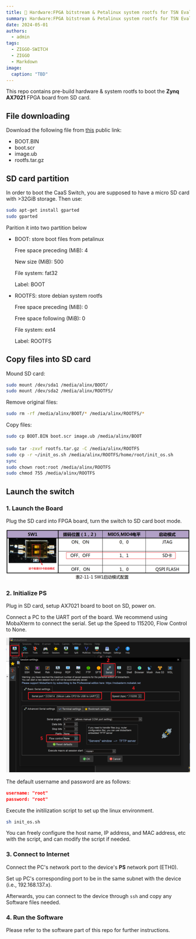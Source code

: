 ```yaml
---
title: 💪 Hardware:FPGA bitstream & Petalinux system rootfs for TSN Evaluation Toolkit
summary: Hardware:FPGA bitstream & Petalinux system rootfs for TSN Evaluation Toolkit
date: 2024-05-01
authors:
  - admin
tags:
  - ZIGGO-SWITCH
  - ZIGGO
  - Markdown
image:
  caption: "TBD"
---
```


This repo contains pre-build hardware & system rootfs to boot the **Zynq AX7021** FPGA board from SD card.

## File downloading

Download the following file from [this](https://cloud.tsinghua.edu.cn/d/8277c491a8bd4e6a8997/) public link:

* BOOT.BIN
* boot.scr
* image.ub
* rootfs.tar.gz

## SD card partition

In order to boot the CaaS Switch, you are supposed to have a micro SD card with >32GiB storage. Then use:

```bash
sudo apt-get install gparted
sudo gparted
```

Parition it into two partition below

* BOOT: store boot files from petalinux
  
    Free space preceding (MiB): 4
  
    New size (MiB): 500
  
    File system: fat32
  
    Label: BOOT

* ROOTFS: store debian system rootfs
  
    Free space preceding (MiB): 0
  
    Free space following (MiB): 0
  
    File system: ext4
  
    Label: ROOTFS

## Copy files into SD card

Mound SD card:

```bash
sudo mount /dev/sda1 /media/alinx/BOOT/
sudo mount /dev/sda2 /media/alinx/ROOTFS/
```

Remove original files:

```bash
sudo rm -rf /media/alinx/BOOT/* /media/alinx/ROOTFS/*
```

Copy files:

```bash
sudo cp BOOT.BIN boot.scr image.ub /media/alinx/BOOT

sudo tar -zxvf rootfs.tar.gz -C /media/alinx/ROOTFS
sudo cp -r ~/init_os.sh /media/alinx/ROOTFS/home/root/init_os.sh 
sync
sudo chown root:root /media/alinx/ROOTFS
sudo chmod 755 /media/alinx/ROOTFS
```

## Launch the switch

### 1. Launch the Board

Plug the SD card into FPGA board, turn the switch to SD card boot mode.

![SD boot](./FPGA_boot_mode_switch.png)

### 2. Initialize PS

Plug in SD card, setup AX7021 board to boot on SD, power on.

Connect a PC to the UART port of the board. We recommend using MobaXterm to connect the serial. Set up the Speed to 115200, Flow Control to None.

![MobaXterm](./moba_serial.png)

The default username and password are as follows:

```json
username: "root"
password: "root"
```

Execute the initilization script to set up the linux environment.

```bash
sh init_os.sh
```

You can freely configure the host name, IP address, and MAC address, etc with the script, and can modify the script if needed.

### 3. Connect to Internet

Connect the PC's network port to the device's **PS** network port (ETH0).

Set up PC's corresponding port to be in the same subnet with the device (i.e., 192.168.137.x).

Afterwards, you can connect to the device through `ssh` and copy any Software files needed.

### 4. Run the Software

Please refer to the software part of this repo for further instructions.

